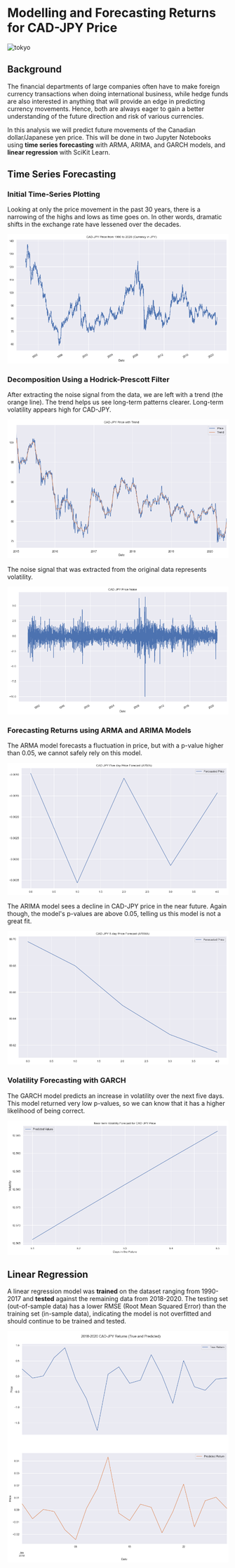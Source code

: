 # Modelling and Forecasting Returns for CAD-JPY Price

![tokyo](./images/tokyo.png)

## Background
The financial departments of large companies often have to make foreign currency transactions when doing international business, while hedge funds are also interested in anything that will provide an edge in predicting currency movements. Hence, both are always eager to gain a better understanding of the future direction and risk of various currencies.

In this analysis we will predict future movements of the Canadian dollar/Japanese yen price. This will be done in two Jupyter Notebooks using **time series forecasting** with ARMA, ARIMA, and GARCH models, and **linear regression** with SciKit Learn.

## Time Series Forecasting

### Initial Time-Series Plotting

Looking at only the price movement in the past 30 years, there is a narrowing of the highs and lows as time goes on. In other words, dramatic shifts in the exchange rate have lessened over the decades.

![price](./images/price.png)



### Decomposition Using a Hodrick-Prescott Filter

After extracting the noise signal from the data, we are left with a trend (the orange line). The trend helps us see long-term patterns clearer. Long-term volatility appears high for CAD-JPY.

![price-trend](./images/price-trend.png)

The noise signal that was extracted from the original data represents volatility.

![price-trend](./images/price-noise.png)



### Forecasting Returns using ARMA and ARIMA Models

The ARMA model forecasts a fluctuation in price, but with a p-value higher than 0.05, we cannot safely rely on this model.

![forecast-arma](./images/forecast-arma.png)

The ARIMA model sees a decline in CAD-JPY price in the near future. Again though, the model's p-values are above 0.05, telling us this model is not a great fit.

![forecast_arima](./images/forecast_arima.png)



### Volatility Forecasting with GARCH

The GARCH model predicts an increase in volatility over the next five days. This model returned very low p-values, so we can know that it has a higher likelihood of being correct.

![forecast-volatility-garch](./images/forecast-volatility-garch.png)


## Linear Regression

A linear regression model was **trained** on the dataset ranging from 1990-2017 and **tested** against the remaining data from 2018-2020. The testing set (out-of-sample data) has a lower RMSE (Root Mean Squared Error) than the training set (in-sample data), indicating the model is not overfitted and should continue to be trained and tested.

![forecast-linear-regression](./images/forecast-linear-regression.png)